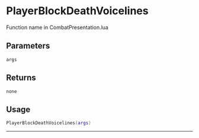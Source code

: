 # PlayerBlockDeathVoicelines
Function name in CombatPresentation.lua
## Parameters
`args`
## Returns
`none`
## Usage
```lua
PlayerBlockDeathVoicelines(args)
```
---
